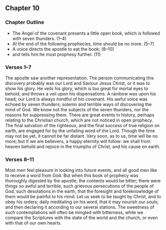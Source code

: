 ## Chapter 10

### Chapter Outline

- The Angel of the covenant presents a little open book, which is followed with seven thunders. (1–4)
- At the end of the following prophecies, time should be no more. (5–7)
- A voice directs the apostle to eat the book; (8–10)
- and tells him he must prophesy further. (11)

### Verses 1–7

The apostle saw another representation. The person communicating this discovery probably was our Lord and Saviour Jesus Christ, or it was to show his glory. He veils his glory, which is too great for mortal eyes to behold; and throws a veil upon his dispensations. A rainbow was upon his head; our Lord is always mindful of his covenant. His awful voice was echoed by seven thunders; solemn and terrible ways of discovering the mind of God. We know not the subjects of the seven thunders, nor the reasons for suppressing them. There are great events in history, perhaps relating to the Christian church, which are not noticed in open prophecy. The final salvation of the righteous, and the final success of true religion on earth, are engaged for by the unfailing word of the Lord. Though the time may not be yet, it cannot be far distant. Very soon, as to us, time will be no more; but if we are believers, a happy eternity will follow: we shall from heaven behold and rejoice in the triumphs of Christ, and his cause on earth.

### Verses 8–11

Most men feel pleasure in looking into future events, and all good men like to receive a word from God. But when this book of prophecy was thoroughly digested by the apostle, the contents would be bitter; there were things so awful and terrible, such grievous persecutions of the people of God, such desolations in the earth, that the foresight and foreknowledge of them would be painful to his mind. Let us seek to be taught by Christ, and to obey his orders; daily meditating on his word, that it may nourish our souls; and then declaring it according to our several stations. The sweetness of such contemplations will often be mingled with bitterness, while we compare the Scriptures with the state of the world and the church, or even with that of our own hearts.

